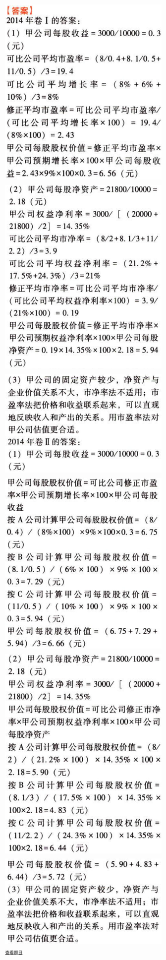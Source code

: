 ![](0ae6758a50bef8854bf2d62e77b18ab2.png)

![](f0fb58ae1c4b8eef4937af2785264e84.png)

![](9011c048a3e91d4f6679574930ec9895.png)

![](e8f5b83f223181dbc36a4cc8d2967f18.png)

![](55db9b58aaa65fa64550211b99d4f34f.png)

![](8fe9fb298d8895213ad8f64e925a2b90.png)

[查看题目](../C08企业价值评估.本章真题.md#12-题目)


